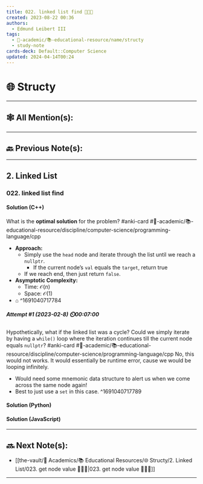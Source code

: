 ```yaml
---
title: 022. linked list find 👨🏽‍💻
created: 2023-08-22 00:36
authors:
  - Edmund Leibert III
tags:
  - 🔴-academic/📚-educational-resource/name/structy
  - study-note
cards-deck: Default::Computer Science
updated: 2024-04-14T00:24
---
```


# 🌐 Structy

---

## 🕸️ All Mention(s): 

---

## 🔙 Previous Note(s):

---

## 2. Linked List

### **022. linked list find**

#### Solution (C++)

What is the **optimal solution** for the problem? 
#anki-card #🔴-academic/📚-educational-resource/discipline/computer-science/programming-language/cpp
- **Approach:**
	- Simply use the `head` node and iterate through the list until we reach a `nullptr`.
		- If the current node’s `val` equals the `target`, return true
	- If we reach end, then just return `false`.
- **Asymptotic Complexity:**
	- Time: $\mathcal{O}(n)$
	- Space: $\mathcal{O}(1)$
- ⌂
^1691040717784

##### **Attempt #1 (2023-02-8) ⏲️00:07:00**

Hypothetically, what if the linked list was a cycle? Could we simply iterate by having a `while()` loop where the iteration continues till the current node equals `nullptr`? 
#anki-card  #🔴-academic/📚-educational-resource/discipline/computer-science/programming-language/cpp
No, this would not works. It would essentially be runtime error, cause we would be looping infinitely.
- Would need some mnemonic data structure to alert us when we come across the same node again!
- Best to just use a `set` in this case. 
^1691040717789

#### Solution (Python)

#### Solution (JavaScript)

---

## 🔜 Next Note(s):
- [[the-vault/🔴 Academics/📚 Educational Resources/🌐 Structy/2. Linked List/023. get node value 👨🏽‍💻|023. get node value 👨🏽‍💻]]

---



